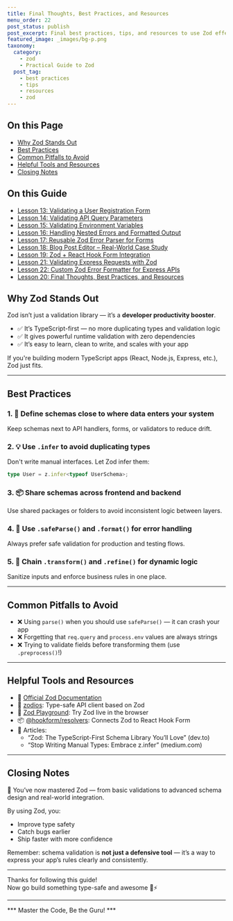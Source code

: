 ```yaml
---
title: Final Thoughts, Best Practices, and Resources
menu_order: 22
post_status: publish
post_excerpt: Final best practices, tips, and resources to use Zod effectively in any app.
featured_image: _images/bg-p.png
taxonomy:
  category:
    - zod
    - Practical Guide to Zod
  post_tag:
    - best practices
    - tips
    - resources
    - zod
---
```


<div class="toc" markdown="1">

<div class="otp" markdown="1">

## On this Page

- [Why Zod Stands Out](#why-zod-stands-out)
- [Best Practices](#best-practices)
- [Common Pitfalls to Avoid](#common-pitfalls-to-avoid)
- [Helpful Tools and Resources](#helpful-tools-and-resources)
- [Closing Notes](#closing-notes)

</div>

</div>

<div class="otg" markdown="1">

## On this Guide
- [Lesson 13: Validating a User Registration Form](./lesson-13-validating-a-user-registration-form)
- [Lesson 14: Validating API Query Parameters](./lesson14-validating-api-query-parameters)
- [Lesson 15: Validating Environment Variables](./lesson-15-validating-environment-variables)
- [Lesson 16: Handling Nested Errors and Formatted Output](./lesson-16-handling-nested-errors-and-formatted-output)
- [Lesson 17: Reusable Zod Error Parser for Forms](./lesson-17-reusable-zod-error-parser-for-forms)
- [Lesson 18: Blog Post Editor – Real-World Case Study](./lesson-18-blog-post-editor-real-world-case)
- [Lesson 19: Zod + React Hook Form Integration](./lesson-19-zod-react-hook-form-integration)
- [Lesson 21: Validating Express Requests with Zod](./lesson20-validating-express-requests-with-zod)
- [Lesson 22: Custom Zod Error Formatter for Express APIs](./lesson-21-custom-zod-error-formatter-for-express)
- [Lesson 20: Final Thoughts, Best Practices, and Resources](./lesson-22-final-thoughts-best-practices-and-resources)

</div>

<div class="guru-main" markdown="1">

## Why Zod Stands Out

Zod isn’t just a validation library — it’s a **developer productivity booster**.

- ✅ It’s TypeScript-first — no more duplicating types and validation logic
- ✅ It gives powerful runtime validation with zero dependencies
- ✅ It’s easy to learn, clean to write, and scales with your app

If you're building modern TypeScript apps (React, Node.js, Express, etc.), Zod just fits.

---

## Best Practices

### 1. 🧱 Define schemas close to where data enters your system
Keep schemas next to API handlers, forms, or validators to reduce drift.

### 2. 💡 Use `.infer` to avoid duplicating types
Don't write manual interfaces. Let Zod infer them:

```ts
type User = z.infer<typeof UserSchema>;
```

### 3. 📦 Share schemas across frontend and backend
Use shared packages or folders to avoid inconsistent logic between layers.

### 4. 🧪 Use `.safeParse()` and `.format()` for error handling
Always prefer safe validation for production and testing flows.

### 5. 🔄 Chain `.transform()` and `.refine()` for dynamic logic
Sanitize inputs and enforce business rules in one place.

---

## Common Pitfalls to Avoid

- ❌ Using `parse()` when you should use `safeParse()` — it can crash your app
- ❌ Forgetting that `req.query` and `process.env` values are always strings
- ❌ Trying to validate fields before transforming them (use `.preprocess()`!)

---

## Helpful Tools and Resources

- 📘 [Official Zod Documentation](https://zod.dev/)
- 🧰 [zodios](https://github.com/ecyrbe/zodios): Type-safe API client based on Zod
- 🧪 [Zod Playground](https://zod.dev/?id=playground): Try Zod live in the browser
- 📦 [@hookform/resolvers](https://react-hook-form.com/api/useform/#resolver): Connects Zod to React Hook Form
- 📄 Articles:
  - “Zod: The TypeScript-First Schema Library You’ll Love” (dev.to)
  - “Stop Writing Manual Types: Embrace z.infer” (medium.com)

---

## Closing Notes

🎉 You’ve now mastered Zod — from basic validations to advanced schema design and real-world integration.

By using Zod, you:
- Improve type safety
- Catch bugs earlier
- Ship faster with more confidence

Remember: schema validation is **not just a defensive tool** — it’s a way to express your app’s rules clearly and consistently.

---

Thanks for following this guide!  
Now go build something type-safe and awesome 🔐⚡

---

*** Master the Code, Be the Guru! ***

</div>
